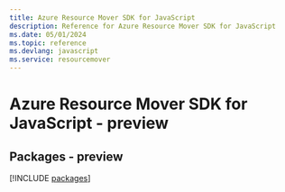 ```yaml
---
title: Azure Resource Mover SDK for JavaScript
description: Reference for Azure Resource Mover SDK for JavaScript
ms.date: 05/01/2024
ms.topic: reference
ms.devlang: javascript
ms.service: resourcemover
---
```

# Azure Resource Mover SDK for JavaScript - preview
## Packages - preview
[!INCLUDE [packages](resource-mover-index.md)]